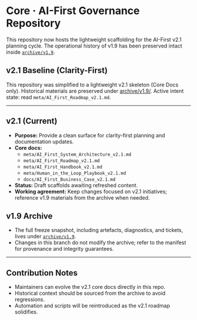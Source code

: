 # Core · AI-First Governance Repository

This repository now hosts the lightweight scaffolding for the AI-First v2.1 planning cycle.
The operational history of v1.9 has been preserved intact inside [`archive/v1.9`](archive/v1.9/README.md).

## v2.1 Baseline (Clarity-First)
This repository was simplified to a lightweight v2.1 skeleton (Core Docs only).
Historical materials are preserved under [archive/v1.9/](archive/v1.9/).
Active intent state: read `meta/AI_First_Roadmap_v2.1.md`.

---

## v2.1 (Current)
- **Purpose:** Provide a clean surface for clarity-first planning and documentation updates.
- **Core docs:**
  - `meta/AI_First_System_Architecture_v2.1.md`
  - `meta/AI_First_Roadmap_v2.1.md`
  - `meta/AI_First_Handbook_v2.1.md`
  - `meta/Human_in_the_Loop_Playbook_v2.1.md`
  - `docs/AI_First_Business_Case_v2.1.md`
- **Status:** Draft scaffolds awaiting refreshed content.
- **Working agreement:** Keep changes focused on v2.1 initiatives; reference v1.9 materials from the archive when needed.

## v1.9 Archive
- The full freeze snapshot, including artefacts, diagnostics, and tickets, lives under [`archive/v1.9`](archive/v1.9/README.md).
- Changes in this branch do not modify the archive; refer to the manifest for provenance and integrity guarantees.

---

## Contribution Notes
- Maintainers can evolve the v2.1 core docs directly in this repo.
- Historical context should be sourced from the archive to avoid regressions.
- Automation and scripts will be reintroduced as the v2.1 roadmap solidifies.

